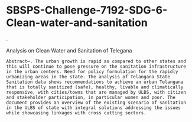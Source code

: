 # SBSPS-Challenge-7192-SDG-6-Clean-water-and-sanitation
.

Analysis on Clean Water and Sanitation of Telegana


    Abstract—. The urban growth is rapid as compared to other states and this will continue to pose pressure on the sanitation infrastructure in the urban centers. Need for policy formulation for the rapidly urbanizing areas in the state. The analysis of Telangana State Sanitation data shows recommendations to achieve an urban Telangana that is totally sanitized (safe), healthy, livable and climatically responsive, with cities/towns that are managed by ULBS, with citizen and stakeholder participation, in particular women and poor. The document provides an overview of the existing scenario of sanitation in the ULBS of state with integral solutions addressing the issues while showcasing linkages with cross cutting sectors.
